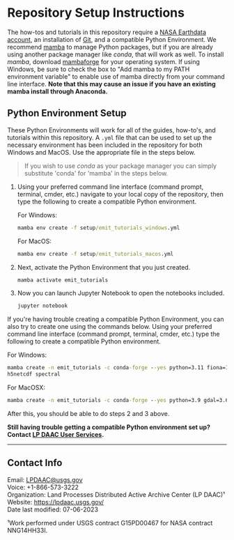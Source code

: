 # Repository Setup Instructions

The how-tos and tutorials in this repository require a [NASA Earthdata account](https://urs.earthdata.nasa.gov/), an installation of [Git](https://git-scm.com/downloads), and a compatible Python Environment. We recommend [mamba](https://mamba.readthedocs.io/en/latest/) to manage Python packages, but if you are already using another package manager like *conda*, that will work as well. To install *mamba*, download [mambaforge](https://github.com/conda-forge/miniforge#mambaforge) for your operating system.  If using Windows, be sure to check the box to "Add mamba to my PATH environment variable" to enable use of mamba directly from your command line interface. **Note that this may cause an issue if you have an existing mamba install through Anaconda.**  

## Python Environment Setup

These Python Environments will work for all of the guides, how-to's, and tutorials within this repository. A `.yml` file that can be used to set up the necessary environment has been included in the repository for both Windows and MacOS. Use the appropriate file in the steps below.

> If you wish to use *conda* as your package manager you can simply substitute 'conda' for 'mamba' in the steps below.

1. Using your preferred command line interface (command prompt, terminal, cmder, etc.) navigate to your local copy of the repository, then type the following to create a compatible Python environment.

    For Windows:

    ```cmd
    mamba env create -f setup/emit_tutorials_windows.yml
    ```

    For MacOS:

    ```cmd
    mamba env create -f setup/emit_tutorials_macos.yml
    ```

2. Next, activate the Python Environment that you just created.

    ```cmd
    mamba activate emit_tutorials 
    ```

3. Now you can launch Jupyter Notebook to open the notebooks included.

    ```cmd
    jupyter notebook 
    ```

If you're having trouble creating a compatible Python Environment, you can also try to create one using the commands below. Using your preferred command line interface (command prompt, terminal, cmder, etc.) type the following to create a compatible Python environment.

For Windows:

```cmd
mamba create -n emit_tutorials -c conda-forge --yes python=3.11 fiona=1.8.22 gdal hvplot geoviews rioxarray rasterio jupyter geopandas earthaccess jupyter_bokeh h5py 
h5netcdf spectral
```

For MacOSX:

```cmd
mamba create -n emit_tutorials -c conda-forge --yes python=3.9 gdal=3.6.4 hvplot geoviews rioxarray rasterio geopandas fiona=1.8.22 jupyter earthaccess jupyter_bokeh h5py h5netcdf spectral
```

After this, you should be able to do steps 2 and 3 above.

**Still having trouble getting a compatible Python environment set up? Contact [LP DAAC User Services](https://lpdaac.usgs.gov/lpdaac-contact-us/).**  

---

## Contact Info  

Email: <LPDAAC@usgs.gov>  
Voice: +1-866-573-3222  
Organization: Land Processes Distributed Active Archive Center (LP DAAC)¹  
Website: <https://lpdaac.usgs.gov/>  
Date last modified: 07-06-2023  

¹Work performed under USGS contract G15PD00467 for NASA contract NNG14HH33I.  
